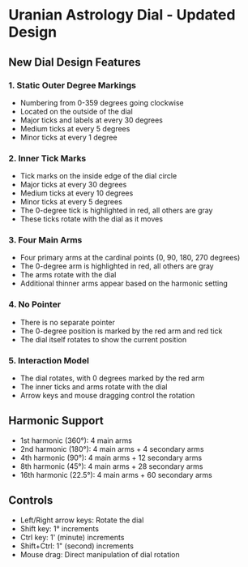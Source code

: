 # Uranian Astrology Dial - Updated Design

## New Dial Design Features

### 1. Static Outer Degree Markings
- Numbering from 0-359 degrees going clockwise
- Located on the outside of the dial
- Major ticks and labels at every 30 degrees
- Medium ticks at every 5 degrees
- Minor ticks at every 1 degree

### 2. Inner Tick Marks
- Tick marks on the inside edge of the dial circle
- Major ticks at every 30 degrees
- Medium ticks at every 10 degrees
- Minor ticks at every 5 degrees
- The 0-degree tick is highlighted in red, all others are gray
- These ticks rotate with the dial as it moves

### 3. Four Main Arms
- Four primary arms at the cardinal points (0, 90, 180, 270 degrees)
- The 0-degree arm is highlighted in red, all others are gray
- The arms rotate with the dial
- Additional thinner arms appear based on the harmonic setting

### 4. No Pointer
- There is no separate pointer
- The 0-degree position is marked by the red arm and red tick
- The dial itself rotates to show the current position

### 5. Interaction Model
- The dial rotates, with 0 degrees marked by the red arm
- The inner ticks and arms rotate with the dial
- Arrow keys and mouse dragging control the rotation

## Harmonic Support
- 1st harmonic (360°): 4 main arms
- 2nd harmonic (180°): 4 main arms + 4 secondary arms
- 4th harmonic (90°): 4 main arms + 12 secondary arms
- 8th harmonic (45°): 4 main arms + 28 secondary arms
- 16th harmonic (22.5°): 4 main arms + 60 secondary arms

## Controls
- Left/Right arrow keys: Rotate the dial
- Shift key: 1° increments
- Ctrl key: 1' (minute) increments
- Shift+Ctrl: 1" (second) increments
- Mouse drag: Direct manipulation of dial rotation